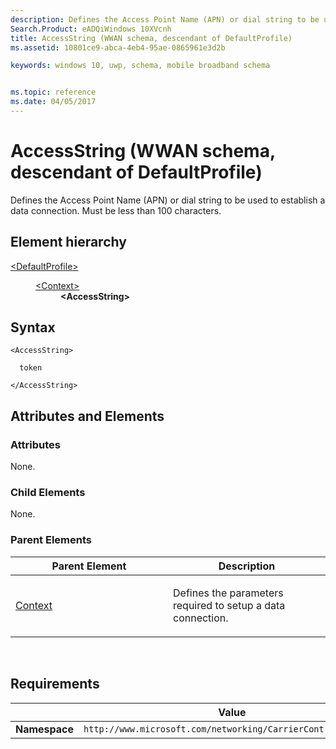 ```yaml
---
description: Defines the Access Point Name (APN) or dial string to be used to establish a data connection.
Search.Product: eADQiWindows 10XVcnh
title: AccessString (WWAN schema, descendant of DefaultProfile)
ms.assetid: 10801ce9-abca-4eb4-95ae-0865961e3d2b

keywords: windows 10, uwp, schema, mobile broadband schema


ms.topic: reference
ms.date: 04/05/2017
---
```


# AccessString (WWAN schema, descendant of DefaultProfile)


Defines the Access Point Name (APN) or dial string to be used to establish a data connection. Must be less than 100 characters.

## Element hierarchy

<dl>
<dt><a href="element-defaultprofile.md">&lt;DefaultProfile&gt;</a></dt>
<dd>
<dl>
<dt><a href="element-context.md">&lt;Context&gt;</a></dt>
<dd><b>&lt;AccessString&gt;</b></dd>
</dl>
</dd>
</dl>

## Syntax

``` syntax
<AccessString>

  token

</AccessString>
```

## Attributes and Elements


### Attributes

None.

### Child Elements

None.

### Parent Elements

<table>
<colgroup>
<col width="50%" />
<col width="50%" />
</colgroup>
<thead>
<tr class="header">
<th>Parent Element</th>
<th>Description</th>
</tr>
</thead>
<tbody>
<tr class="odd">
<td><a href="element-context.md">Context</a> </td>
<td><p>Defines the parameters required to setup a data connection.</p></td>
</tr>
</tbody>
</table>

 

## Requirements

|          | Value |
|----------|--------------|
| **Namespace** | `http://www.microsoft.com/networking/CarrierControl/WWAN/v1` |

 

 



